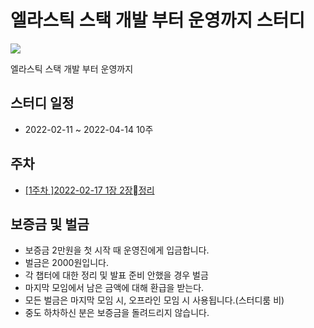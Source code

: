# 엘라스틱 스택 개발 부터 운영까지 스터디

![](http://image.yes24.com/goods/103030516/XL)

엘라스틱 스택 개발 부터 운영까지 

## 스터디 일정
* 2022-02-11 ~ 2022-04-14 10주

## 주차
* [[1주차 ]2022-02-17 1장 2장정리](https://github.com/Meet-Coder-Study/elasticsearch-stack/discussions/4)

## 보증금 및 벌금
* 보증금 2만원을 첫 시작 때 운영진에게 입금합니다.
* 벌금은 2000원입니다.
* 각 챕터에 대한 정리 및 발표 준비 안했을 경우 벌금
* 마지막 모임에서 남은 금액에 대해 환급을 받는다.
* 모든 벌금은 마지막 모임 시, 오프라인 모임 시 사용됩니다.(스터디룸 비)
* 중도 하차하신 분은 보증금을 돌려드리지 않습니다.